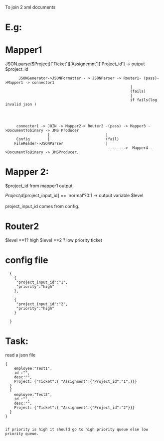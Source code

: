 To join 2 xml documents


E.g:
===

Mapper1
========

JSON.parse($Project)['Ticket']['Assignemnt']['Project_id'] -> output $project_id

          JSONGenerator->JSONFormatter - > JSONParser -> Router1- (pass)->Mapper1 -> connector1
                                                            |
                                                            (fails)
                                                            |
                                                            if fails(log invalid json )




         connector1 -> JOIN -> Mapper2-> Router2 -(pass) -> Mapper3 ->DocumentTobinary -> JMS Producer
                       |                         |
         Config        |                         (fail)
        FileReader->JSONParser                   |
                                                  -------->  Mapper4 ->DocumentToBinary -> JMSProducer.
                                                  



Mapper 2:
=========
$project_id  from mapper1 output.

$Project_id[$project_input_id] == 'normal'?0:1 -> output variable $level

project_input_id comes from config.


Router2
=======

   $level ==1? high 
   $level ==2 ? low priority ticket

config file
===========


      {
        {
         "project_input_id":"1",
         "priority":"high"
        },

        {
         "project_input_id":"2",
         "priority":"high"
        }

      }

Task:
======


read a json file 

    {
        employee:"Test1",
        id :"",
        desc:"",
        Project: {"Ticket":{ "Assignment":{"Project_id":"1",}}}
      }
      {
        employee:"Test2",
        id :"",
        desc:"",
        Project: {"Ticket":{ "Assignment":{"Project_id":"2"}}}
      }
    }
    
    
    if priority is high it should go to high priority queue else low priority queue.
    
    
    
    

